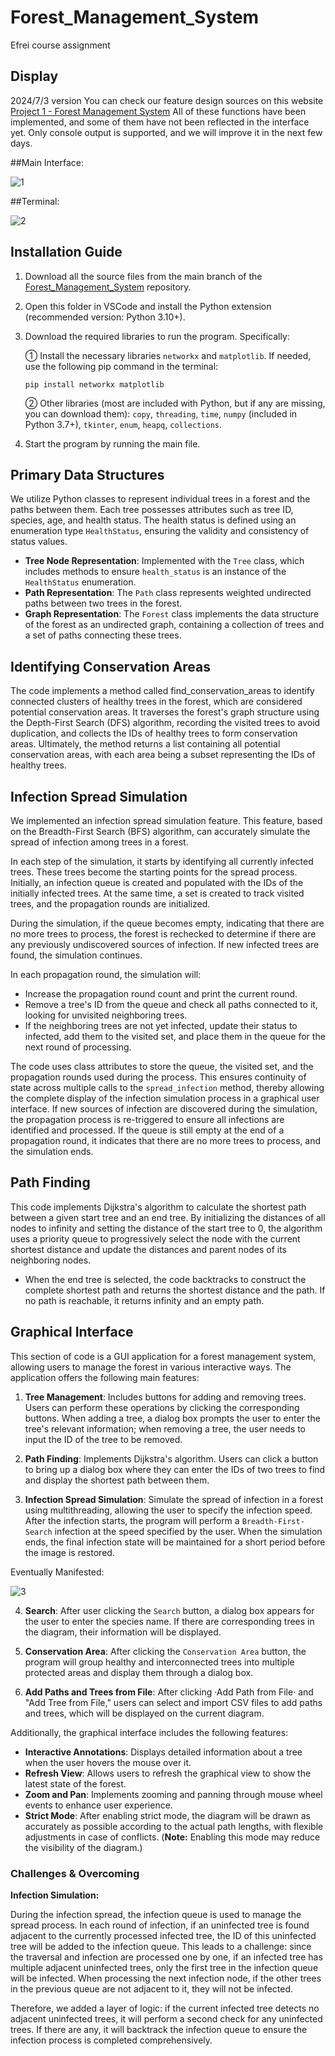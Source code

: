 # Forest_Management_System
Efrei course assignment

##  Display
2024/7/3 version
You can check our feature design sources on this website
[Project 1 - Forest Management System](https://stealth-jodhpur-ff1.notion.site/Project-1-Forest-Management-System-f9f6a728bf814a8ea2b938bd10cf5993)
All of these functions have been implemented, and some of them have not been reflected in the interface yet. Only console output is supported, and we will improve it in the next few days.

##Main Interface:

![1](image-0.png)

##Terminal:

![2](image-1.png)

## Installation Guide 

1. Download all the source files from the main branch of the [Forest_Management_System](https://github.com/Yanntez/Forest_Management_System) repository.

2. Open this folder in VSCode and install the Python extension (recommended version: Python 3.10+).

3. Download the required libraries to run the program. Specifically:

   ① Install the necessary libraries `networkx` and `matplotlib`. If needed, use the following pip command in the terminal:
   ```
   pip install networkx matplotlib
   ```
   ② Other libraries (most are included with Python, but if any are missing, you can download them): `copy`, `threading`, `time`, `numpy` (included in Python 3.7+), `tkinter`, `enum`, `heapq`, `collections`.

4. Start the program by running the main file.


## Primary Data Structures

We utilize Python classes to represent individual trees in a forest and the paths between them. Each tree possesses attributes such as tree ID, species, age, and health status. The health status is defined using an enumeration type `HealthStatus`, ensuring the validity and consistency of status values.

- **Tree Node Representation**: Implemented with the `Tree` class, which includes methods to ensure `health_status` is an instance of the `HealthStatus` enumeration.
- **Path Representation**: The `Path` class represents weighted undirected paths between two trees in the forest.
- **Graph Representation**: The `Forest` class implements the data structure of the forest as an undirected graph, containing a collection of trees and a set of paths connecting these trees.

## Identifying Conservation Areas

The code implements a method called find_conservation_areas to identify connected clusters of healthy trees in the forest, which are considered potential conservation areas. It traverses the forest's graph structure using the Depth-First Search (DFS) algorithm, recording the visited trees to avoid duplication, and collects the IDs of healthy trees to form conservation areas. Ultimately, the method returns a list containing all potential conservation areas, with each area being a subset representing the IDs of healthy trees.

## Infection Spread Simulation

We implemented an infection spread simulation feature. This feature, based on the Breadth-First Search (BFS) algorithm, can accurately simulate the spread of infection among trees in a forest.

In each step of the simulation, it starts by identifying all currently infected trees. These trees become the starting points for the spread process. Initially, an infection queue is created and populated with the IDs of the initially infected trees. At the same time, a set is created to track visited trees, and the propagation rounds are initialized.

During the simulation, if the queue becomes empty, indicating that there are no more trees to process, the forest is rechecked to determine if there are any previously undiscovered sources of infection. If new infected trees are found, the simulation continues.

In each propagation round, the simulation will:
- Increase the propagation round count and print the current round.
- Remove a tree's ID from the queue and check all paths connected to it, looking for unvisited neighboring trees.
- If the neighboring trees are not yet infected, update their status to infected, add them to the visited set, and place them in the queue for the next round of processing.

The code uses class attributes to store the queue, the visited set, and the propagation rounds used during the process. This ensures continuity of state across multiple calls to the `spread_infection` method, thereby allowing the complete display of the infection simulation process in a graphical user interface. If new sources of infection are discovered during the simulation, the propagation process is re-triggered to ensure all infections are identified and processed. If the queue is still empty at the end of a propagation round, it indicates that there are no more trees to process, and the simulation ends.

## Path Finding

This code implements Dijkstra's algorithm to calculate the shortest path between a given start tree and an end tree. By initializing the distances of all nodes to infinity and setting the distance of the start tree to 0, the algorithm uses a priority queue to progressively select the node with the current shortest distance and update the distances and parent nodes of its neighboring nodes.

- When the end tree is selected, the code backtracks to construct the complete shortest path and returns the shortest distance and the path. If no path is reachable, it returns infinity and an empty path.

## Graphical Interface

This section of code is a GUI application for a forest management system, allowing users to manage the forest in various interactive ways. The application offers the following main features:

1. **Tree Management**: Includes buttons for adding and removing trees. Users can perform these operations by clicking the corresponding buttons. When adding a tree, a dialog box prompts the user to enter the tree's relevant information; when removing a tree, the user needs to input the ID of the tree to be removed.

2. **Path Finding**: Implements Dijkstra's algorithm. Users can click a button to bring up a dialog box where they can enter the IDs of two trees to find and display the shortest path between them.

3. **Infection Spread Simulation**: Simulate the spread of infection in a forest using multithreading, allowing the user to specify the infection speed. After the infection starts, the program will perform a `Breadth-First-Search` infection at the speed specified by the user. When the simulation ends, the final infection state will be maintained for a short period before the image is restored.

Eventually Manifested:

![3](simulate.gif)

4. **Search**: After user clicking the `Search` button, a dialog box appears for the user to enter the species name. If there are corresponding trees in the diagram, their information will be displayed.

5. **Conservation Area**: After clicking the `Conservation Area` button, the program will group healthy and interconnected trees into multiple protected areas and display them through a dialog box.

6. **Add Paths and Trees from File**:
After clicking ·Add Path from File· and "Add Tree from File," users can select and import CSV files to add paths and trees, which will be displayed on the current diagram.

Additionally, the graphical interface includes the following features:

- **Interactive Annotations**: Displays detailed information about a tree when the user hovers the mouse over it.
- **Refresh View**: Allows users to refresh the graphical view to show the latest state of the forest.
- **Zoom and Pan**: Implements zooming and panning through mouse wheel events to enhance user experience.
- **Strict Mode**: After enabling strict mode, the diagram will be drawn as accurately as possible according to the actual path lengths, with flexible adjustments in case of conflicts. (**Note:** Enabling this mode may reduce the visibility of the diagram.)

### Challenges & Overcoming

**Infection Simulation:**

During the infection spread, the infection queue is used to manage the spread process. In each round of infection, if an uninfected tree is found adjacent to the currently processed infected tree, the ID of this uninfected tree will be added to the infection queue. This leads to a challenge: since the traversal and infection are processed one by one, if an infected tree has multiple adjacent uninfected trees, only the first tree in the infection queue will be infected. When processing the next infection node, if the other trees in the previous queue are not adjacent to it, they will not be infected.

Therefore, we added a layer of logic: if the current infected tree detects no adjacent uninfected trees, it will perform a second check for any uninfected trees. If there are any, it will backtrack the infection queue to ensure the infection process is completed comprehensively.

